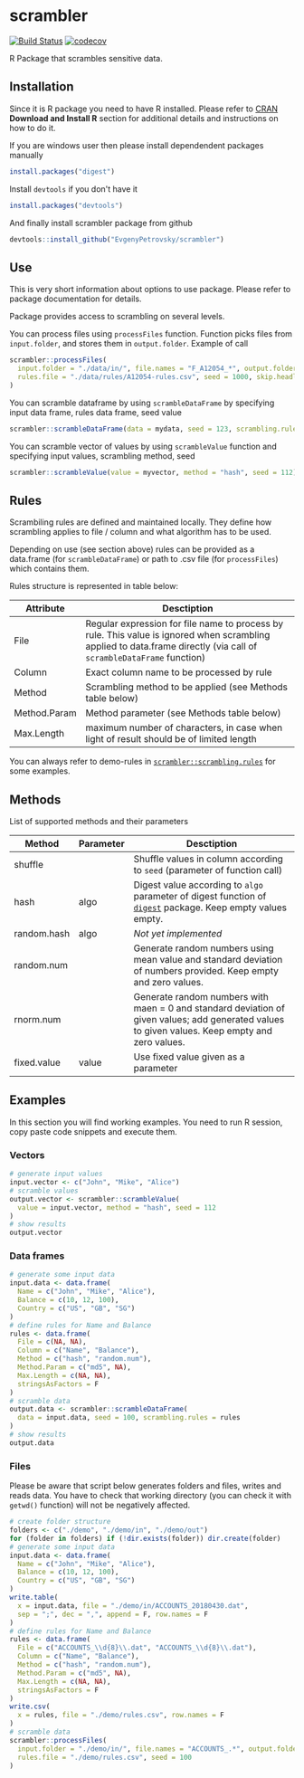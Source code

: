 # scrambler

[![Build
Status](https://travis-ci.org/EvgenyPetrovsky/scrambler.svg?branch=master)](https://travis-ci.org/EvgenyPetrovsky/scrambler) [![codecov](https://codecov.io/gh/EvgenyPetrovsky/scrambler/branch/master/graphs/badge.svg)](https://codecov.io/gh/EvgenyPetrovsky/scrambler)

R Package that scrambles sensitive data.

## Installation

Since it is R package you need to have R installed. Please refer to [CRAN](https://cran.r-project.org/) __Download and Install R__ section for additional details and instructions on how to do it.

If you are windows user then please install dependendent packages manually

```R
install.packages("digest")
```

Install `devtools` if you don't have it

```R
install.packages("devtools")
```

And finally install scrambler package from github

```R
devtools::install_github("EvgenyPetrovsky/scrambler")
```

## Use

This is very short information about options to use package. Please refer to package documentation for details. 

Package provides access to scrambling on several levels.

You can process files using `processFiles` function. Function picks files from `input.folder`, and stores them in `output.folder`. Example of call 

```R
scrambler::processFiles(
  input.folder = "./data/in/", file.names = "F_A12054_*", output.folder = "./data/out/", 
  rules.file = "./data/rules/A12054-rules.csv", seed = 1000, skip.headlines = 1, skip.taillines = 1
)
```
You can scramble dataframe by using `scrambleDataFrame` by specifying input data frame, rules data frame, seed value

```R
scrambler::scrambleDataFrame(data = mydata, seed = 123, scrambling.rules = myrules)
```

You can scramble vector of values by using `scrambleValue` function and specifying input values, scrambling method, seed

```R
scrambler::scrambleValue(value = myvector, method = "hash", seed = 112)
```

## Rules

Scrambiling rules are defined and maintained locally. They define how scrambling applies to file / column and what algorithm has to be used.

Depending on use (see section above) rules can be provided as a data.frame (for `scrambleDataFrame`) or path to .csv file (for `processFiles`) which contains them.

Rules structure is represented in table below:

| Attribute      | Desctiption                                    |
|----------------|------------------------------------------------|
| File | Regular expression for file name to process by rule. This value is ignored when scrambling applied to data.frame directly (via call of `scrambleDataFrame` function) | 
| Column | Exact column name to be processed by rule |
| Method | Scrambling method to be applied (see Methods table below) |
| Method.Param | Method parameter (see Methods table below) |
| Max.Length | maximum number of characters, in case when light of result should be of limited length |

You can always refer to demo-rules in [`scrambler::scrambling.rules`](/data-raw/scrambling-rules.csv) for some examples.

## Methods

List of supported methods and their parameters

| Method      | Parameter   | Desctiption                                    |
|-------------|-------------|------------------------------------------------|
| shuffle     |             | Shuffle values in column according to `seed` (parameter of function call) |
| hash        | algo        | Digest value according to `algo` parameter of digest function of [`digest`](https://cran.r-project.org/package=digest) package. Keep empty values empty. |
| random.hash | algo        | _Not yet implemented_ |
| random.num  |             | Generate random numbers using mean value and standard deviation of numbers provided. Keep empty and zero values. |
| rnorm.num   |             | Generate random numbers with maen = 0 and standard deviation of given values; add generated values to given values. Keep empty and zero values. |
| fixed.value | value       | Use fixed value given as a parameter |

## Examples

In this section you will find working examples. You need to run R session, copy paste code snippets and execute them. 

### Vectors

```R
# generate input values
input.vector <- c("John", "Mike", "Alice")
# scramble values
output.vector <- scrambler::scrambleValue(
  value = input.vector, method = "hash", seed = 112
)
# show results
output.vector
```

### Data frames

```R
# generate some input data
input.data <- data.frame(
  Name = c("John", "Mike", "Alice"), 
  Balance = c(10, 12, 100), 
  Country = c("US", "GB", "SG")
)
# define rules for Name and Balance
rules <- data.frame(
  File = c(NA, NA), 
  Column = c("Name", "Balance"), 
  Method = c("hash", "random.num"), 
  Method.Param = c("md5", NA), 
  Max.Length = c(NA, NA), 
  stringsAsFactors = F
)
# scramble data
output.data <- scrambler::scrambleDataFrame(
  data = input.data, seed = 100, scrambling.rules = rules
)
# show results
output.data
```

### Files

Please be aware that script below generates folders and files, writes and reads data. You have to check that working directory (you can check it with `getwd()` function) will not be negatively affected.

```R
# create folder structure
folders <- c("./demo", "./demo/in", "./demo/out")
for (folder in folders) if (!dir.exists(folder)) dir.create(folder)
# generate some input data
input.data <- data.frame(
  Name = c("John", "Mike", "Alice"), 
  Balance = c(10, 12, 100), 
  Country = c("US", "GB", "SG")
)
write.table(
  x = input.data, file = "./demo/in/ACCOUNTS_20180430.dat", 
  sep = ";", dec = ",", append = F, row.names = F
)
# define rules for Name and Balance
rules <- data.frame(
  File = c("ACCOUNTS_\\d{8}\\.dat", "ACCOUNTS_\\d{8}\\.dat"), 
  Column = c("Name", "Balance"), 
  Method = c("hash", "random.num"), 
  Method.Param = c("md5", NA), 
  Max.Length = c(NA, NA), 
  stringsAsFactors = F
)
write.csv(
  x = rules, file = "./demo/rules.csv", row.names = F
)
# scramble data
scrambler::processFiles(
  input.folder = "./demo/in/", file.names = "ACCOUNTS_.*", output.folder = "./demo/out/",
  rules.file = "./demo/rules.csv", seed = 100
)
```
